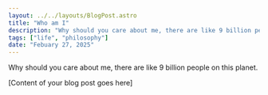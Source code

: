 ```yaml
---
layout: ../../layouts/BlogPost.astro
title: "Who am I"
description: "Why should you care about me, there are like 9 billion people on this planet."
tags: ["life", "philosophy"]
date: "Febuary 27, 2025"
---
```


Why should you care about me, there are like 9 billion people on this planet.

[Content of your blog post goes here]   